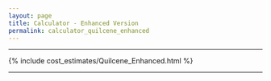 ```yaml
---
layout: page
title: Calculator - Enhanced Version
permalink: calculator_quilcene_enhanced
---
```


___

{% include cost_estimates/Quilcene_Enhanced.html %}

___


